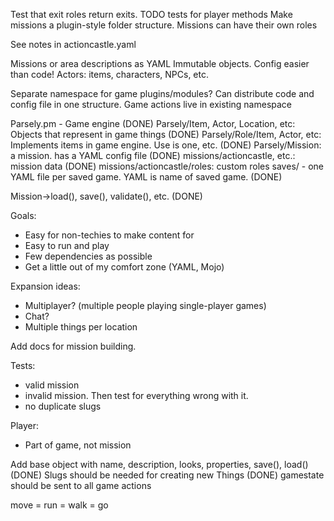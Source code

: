 Test that exit roles return exits.
TODO tests for player methods
Make missions a plugin-style folder structure.
Missions can have their own roles

See notes in actioncastle.yaml

Missions or area descriptions as YAML
Immutable objects. Config easier than code!
Actors: items, characters, NPCs, etc.

Separate namespace for game plugins/modules? Can distribute code and config file in one structure.
Game actions live in existing namespace

Parsely.pm - Game engine (DONE)
Parsely/Item, Actor, Location, etc: Objects that represent in game things (DONE)
Parsely/Role/Item, Actor, etc: Implements items in game engine. Use is one, etc. (DONE)
Parsely/Mission: a mission. has a YAML config file (DONE)
missions/actioncastle, etc.: mission data (DONE)
missions/actioncastle/roles: custom roles
saves/ - one YAML file per saved game. YAML is name of saved game. (DONE)

Mission->load(), save(), validate(), etc. (DONE)

Goals:
- Easy for non-techies to make content for
- Easy to run and play
- Few dependencies as possible
- Get a little out of my comfort zone (YAML, Mojo)

Expansion ideas:
- Multiplayer? (multiple people playing single-player games)
- Chat?
- Multiple things per location

Add docs for mission building.

Tests:
- valid mission
- invalid mission. Then test for everything wrong with it.
- no duplicate slugs

Player: 
- Part of game, not mission

Add base object with name, description, looks, properties, save(), load() (DONE)
Slugs should be needed for creating new Things (DONE)
gamestate should be sent to all game actions

move = run = walk = go

